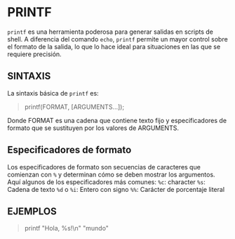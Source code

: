 # PRINTF

`printf` es una herramienta poderosa para generar salidas en scripts de shell. A diferencia del comando `echo`, `printf` permite un mayor control sobre el formato de la salida, lo que lo hace ideal para situaciones en las que se requiere precisión.

## SINTAXIS
La sintaxis básica de `printf` es:
>printf(FORMAT, [ARGUMENTS...]);

Donde FORMAT es una cadena que contiene texto fijo y especificadores de formato que se sustituyen por los valores de ARGUMENTS.

## Especificadores de formato

Los especificadores de formato son secuencias de caracteres que comienzan con `%` y determinan cómo se deben mostrar los argumentos. Aquí algunos de los especificadores más comunes:
`%c`: character
`%s`: Cadena de texto
`%d` o `%i`: Entero con signo
`%%`: Carácter de porcentaje literal

## EJEMPLOS

>printf "Hola, %s!\n" "mundo"
